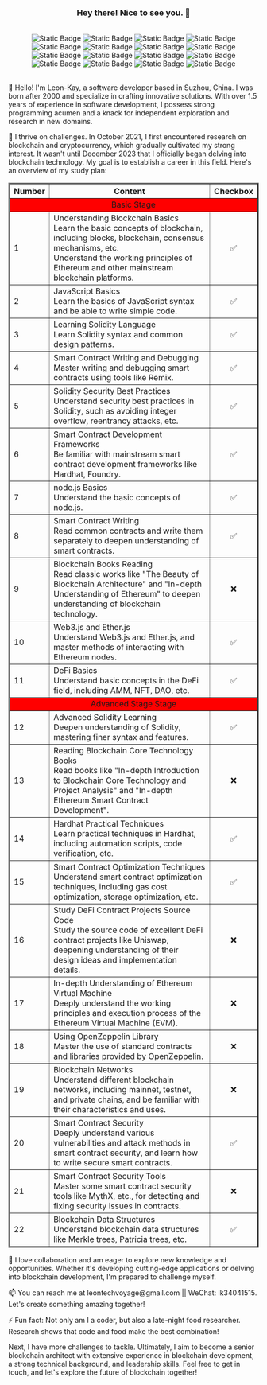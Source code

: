 <h3 align="center">Hey there! Nice to see you. 👋</h3>
<br>
<div style="text-align: center;">
    <img alt="Static Badge" src="https://img.shields.io/badge/%20Career-Smart%20Contract%20Engineer-cyan">
    <img alt="Static Badge" src="https://img.shields.io/badge/%20Skillful-Solidity-brightblue"> 
    <img alt="Static Badge" src="https://img.shields.io/badge/%20Skillful-Smart%20Contract-brightblue">
    <img alt="Static Badge" src="https://img.shields.io/badge/%20Skillful-Common%20Smart%20Contract-brightblue">
    <img alt="Static Badge" src="https://img.shields.io/badge/%20Skillful-Hardhat-brightblue"> 
    <img alt="Static Badge" src="https://img.shields.io/badge/%20Skillful-Foundry-brightblue"> 
    <img alt="Static Badge" src="https://img.shields.io/badge/%20Skillful-JavaScript-brightblue"> 
     <img alt="Static Badge" src="https://img.shields.io/badge/%20Skillful-C%23-brightblue"> 
     <img alt="Static Badge" src="https://img.shields.io/badge/%20Skillful-Remix-brightblue"> 
    <img alt="Static Badge" src="https://img.shields.io/badge/%20Understand-Blockchain-red"> 
    <img alt="Static Badge" src="https://img.shields.io/badge/%20Understand-OpenZeppelin-red"> 
    <img alt="Static Badge" src="https://img.shields.io/badge/%20Understand-Smart%20Contract%20Security-red"> 
    <img alt="Static Badge" src="https://img.shields.io/badge/%20Understand-DeFi-red"> 
    <img alt="Static Badge" src="https://img.shields.io/badge/%20Understand-Ether.js-red"> 
    <img alt="Static Badge" src="https://img.shields.io/badge/%20Understand-Web3.js-red"> 
    <img alt="Static Badge" src="https://img.shields.io/badge/%20Understand-Merkle%20Trees-red"> 
</div>
<br>
<p>👋 Hello! I'm Leon-Kay, a software developer based in Suzhou, China. I was born after 2000 and specialize in crafting innovative solutions. With over 1.5 years of experience in software development, I possess strong programming acumen and a knack for independent exploration and research in new domains.</p>
<p>🧠 I thrive on challenges. In October 2021, I first encountered research on blockchain and cryptocurrency, which gradually cultivated my strong interest. It wasn't until December 2023 that I officially began delving into blockchain technology. My goal is to establish a career in this field. Here's an overview of my study plan:</p>
<table border="2" align="center">
  <tr>
    <th>Number</th>
    <th>Content</th>
    <th>Checkbox</th>
  </tr>
  <tr>
    <td colspan="3" align="center" bgcolor='red'>Basic Stage</td>
  </tr>
  <tr>
    <td>1</td>
    <td>Understanding Blockchain Basics<br>Learn the basic concepts of blockchain, including blocks, blockchain, consensus mechanisms, etc.<br>Understand the working principles of Ethereum and other mainstream blockchain platforms.</td>
    <td align="center">✅</td>
  </tr>
  <tr>
    <td>2</td>
    <td>JavaScript Basics<br>Learn the basics of JavaScript syntax and be able to write simple code.</td>
    <td align="center">✅</td>
  </tr>
  <tr>
    <td>3</td>
    <td>Learning Solidity Language<br>Learn Solidity syntax and common design patterns.</td>
    <td align="center">✅</td>
  </tr>
  <tr>
    <td>4</td>
    <td>Smart Contract Writing and Debugging<br>Master writing and debugging smart contracts using tools like Remix.</td>
    <td align="center">✅</td>
  </tr>
  <tr>
    <td>5</td>
    <td>Solidity Security Best Practices<br>Understand security best practices in Solidity, such as avoiding integer overflow, reentrancy attacks, etc.</td>
    <td align="center">✅</td>
  </tr>
  <tr>
    <td>6</td>
    <td>Smart Contract Development Frameworks<br>Be familiar with mainstream smart contract development frameworks like Hardhat, Foundry.</td>
    <td align="center">✅</td>
  </tr>
  <tr>
    <td>7</td>
    <td>node.js Basics<br>Understand the basic concepts of node.js.</td>
    <td align="center">✅</td>
  </tr>
  <tr>
    <td>8</td>
    <td>Smart Contract Writing<br>Read common contracts and write them separately to deepen understanding of smart contracts.</td>
    <td align="center">✅</td>
  </tr>
  <tr>
    <td>9</td>
    <td>Blockchain Books Reading<br>Read classic works like "The Beauty of Blockchain Architecture" and "In-depth Understanding of Ethereum" to deepen understanding of blockchain technology.</td>
    <td align="center">❌</td>
  </tr>
  <tr>
    <td>10</td>
    <td>Web3.js and Ether.js<br>Understand Web3.js and Ether.js, and master methods of interacting with Ethereum nodes.</td>
    <td align="center">✅</td>
  </tr>
  <tr>
    <td>11</td>
    <td>DeFi Basics<br>Understand basic concepts in the DeFi field, including AMM, NFT, DAO, etc.</td>
    <td align="center">✅</td>
  </tr>
  <tr>
      <td colspan="3" align="center" bgcolor='red'>Advanced Stage Stage</td>
  </tr>
  <tr>
    <td>12</td>
    <td>Advanced Solidity Learning<br>Deepen understanding of Solidity, mastering finer syntax and features.</td>
    <td align="center">✅</td>
  </tr>
  <tr>
    <td>13</td>
    <td>Reading Blockchain Core Technology Books<br>Read books like "In-depth Introduction to Blockchain Core Technology and Project Analysis" and "In-depth Ethereum Smart Contract Development".</td>
    <td align="center">❌</td>
  </tr>
  <tr>
    <td>14</td>
    <td>Hardhat Practical Techniques<br>Learn practical techniques in Hardhat, including automation scripts, code verification, etc.</td>
    <td align="center">✅</td>
  </tr>
  <tr>
    <td>15</td>
    <td>Smart Contract Optimization Techniques<br>Understand smart contract optimization techniques, including gas cost optimization, storage optimization, etc.</td>
    <td align="center">✅</td>
  </tr>
  <tr>
    <td>16</td>
    <td>Study DeFi Contract Projects Source Code<br>Study the source code of excellent DeFi contract projects like Uniswap, deepening understanding of their design ideas and implementation details.</td>
    <td align="center">❌</td>
  </tr>
  <tr>
    <td>17</td>
    <td>In-depth Understanding of Ethereum Virtual Machine<br>Deeply understand the working principles and execution process of the Ethereum Virtual Machine (EVM).</td>
    <td align="center">❌</td>
  </tr>
  <tr>
    <td>18</td>
    <td>Using OpenZeppelin Library<br>Master the use of standard contracts and libraries provided by OpenZeppelin.</td>
    <td align="center">❌</td>
  </tr>
  <tr>
    <td>19</td>
    <td>Blockchain Networks<br>Understand different blockchain networks, including mainnet, testnet, and private chains, and be familiar with their characteristics and uses.</td>
    <td align="center">❌</td>
  </tr>
  <tr>
    <td>20</td>
    <td>Smart Contract Security<br>Deeply understand various vulnerabilities and attack methods in smart contract security, and learn how to write secure smart contracts.</td>
    <td align="center">✅</td>
  </tr>
  <tr>
    <td>21</td>
    <td>Smart Contract Security Tools<br>Master some smart contract security tools like MythX, etc., for detecting and fixing security issues in contracts.</td>
    <td align="center">❌</td>
  </tr>
  <tr>
    <td>22</td>
    <td>Blockchain Data Structures<br>Understand blockchain data structures like Merkle trees, Patricia trees, etc.</td>
    <td align="center">✅</td>
  </tr>
</table>


<p>🚀 I love collaboration and am eager to explore new knowledge and opportunities. Whether it's developing cutting-edge applications or delving into blockchain development, I'm prepared to challenge myself.</p>
<p>📫 You can reach me at leontechvoyage@gmail.com || WeChat: lk34041515. Let's create something amazing together!</p>
<p>⚡ Fun fact: Not only am I a coder, but also a late-night food researcher. Research shows that code and food make the best combination!</p>
<p>Next, I have more challenges to tackle. Ultimately, I aim to become a senior blockchain architect with extensive experience in blockchain development, a strong technical background, and leadership skills. Feel free to get in touch, and let's explore the future of blockchain together!</p>
